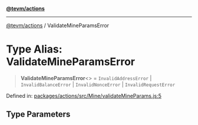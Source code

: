 [**@tevm/actions**](../README.md)

***

[@tevm/actions](../globals.md) / ValidateMineParamsError

# Type Alias: ValidateMineParamsError

> **ValidateMineParamsError**\<\> = `InvalidAddressError` \| `InvalidBalanceError` \| `InvalidNonceError` \| `InvalidRequestError`

Defined in: [packages/actions/src/Mine/validateMineParams.js:5](https://github.com/evmts/tevm-monorepo/blob/main/packages/actions/src/Mine/validateMineParams.js#L5)

## Type Parameters
